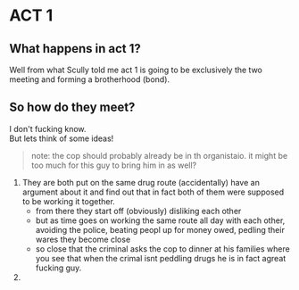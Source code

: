 # ACT 1
## What happens in act 1?
Well from what Scully told me act 1 is going to be exclusively the two meeting and forming a brotherhood (bond).

## So how do they meet?
I don't fucking know.  
But lets think of some ideas!

> note: the cop should probably already be in th organistaio. it might be too much for this guy to bring him in as well?

1. They are both put on the same drug route (accidentally) have an argument about it and find out that in fact both of them were supposed to be working it together.
    - from there they start off (obviously) disliking each other
    - but as time goes on working the same route all day with each other, avoiding the police, beating peopl up for money owed, pedling their wares they become close
    - so close that the criminal asks the cop to dinner at his families where you see that when the crimal isnt peddling drugs he is in fact agreat fucking guy.
2. 